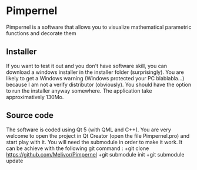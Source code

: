 # Pimpernel
Pimpernel is a software that allows you to visualize mathematical parametric functions and decorate them 
## Installer 
If you want to test it out and you don't have software skill, you can download a windows installer in the installer folder (surprisingly). 
You are likely to get a Windows warning (Windows protected your PC blablabla...) because I am not a verify distributor (obviously). You should have the option to run the installer anyway somewhere.
The application take approximatively 130Mo.
## Source code 
The software is coded using Qt 5 (with QML and C++). You are very welcome to open the project in Qt Creator (open the file Pimpernel.pro) and start play with it. You will need the submodule in order to make it work. It can be achieve with the following git command :
+git clone https://github.com/Melivor/Pimpernel
+git submodule init
+git submodule update
